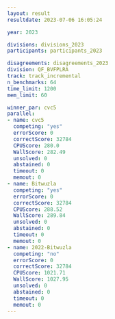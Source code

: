 ```yaml
---
layout: result
resultdate: 2023-07-06 16:05:24

year: 2023

divisions: divisions_2023
participants: participants_2023

disagreements: disagreements_2023
division: QF_BVFPLRA
track: track_incremental
n_benchmarks: 64
time_limit: 1200
mem_limit: 60

winner_par: cvc5
parallel:
- name: cvc5
  competing: "yes"
  errorScore: 0
  correctScore: 32784
  CPUScore: 280.0
  WallScore: 282.49
  unsolved: 0
  abstained: 0
  timeout: 0
  memout: 0
- name: Bitwuzla
  competing: "yes"
  errorScore: 0
  correctScore: 32784
  CPUScore: 288.52
  WallScore: 289.84
  unsolved: 0
  abstained: 0
  timeout: 0
  memout: 0
- name: 2022-Bitwuzla
  competing: "no"
  errorScore: 0
  correctScore: 32784
  CPUScore: 1021.71
  WallScore: 1027.95
  unsolved: 0
  abstained: 0
  timeout: 0
  memout: 0
---
```

